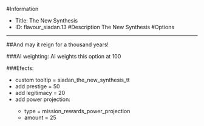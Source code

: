 #Information
 - Title: The New Synthesis
 - ID: flavour_siadan.13
#Description
The New Synthesis
#Options

___
##And may it reign for a thousand years!

###AI weighting:
AI weights this option at 100


###Efects:<ul><li>custom tooltip = siadan_the_new_synthesis_tt</li><li>add prestige = 50</li><li>add legitimacy = 20</li><li>add power projection:</li><ul><li>type = mission_rewards_power_projection</li><li>amount = 25</li></ul></ul>
